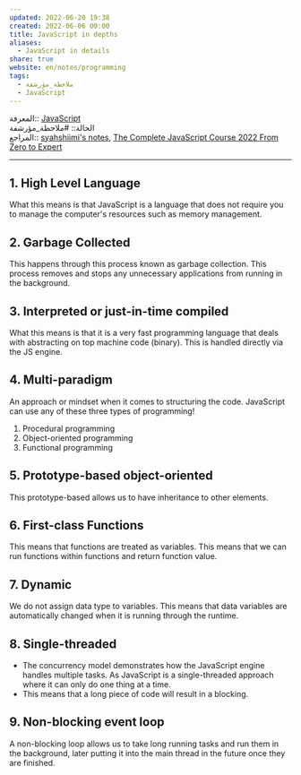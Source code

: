 ```yaml
---  
updated: 2022-06-20 19:38  
created: 2022-06-06 00:00  
title: JavaScript in depths  
aliases:  
  - JavaScript in details  
share: true  
website: en/notes/programming  
tags:  
  - ملاحظة_مؤرشفة  
  - JavaScript  
---  
```

  
  
  
المعرفة:: [JavaScript](JavaScript)  
الحالة:: #ملاحظة_مؤرشفة  
المراجع:: [syahshiimi's notes](<https://github.com/syahshiimi/second-brain/blob/a6bbf926dc6a391717c005c47e7f5b6a5e9327d9/05%20Learning/00%20JavaScript/202106301842%20What%20is%20Javascript%20(detailed).md>), [The Complete JavaScript Course 2022 From Zero to Expert](The%20Complete%20JavaScript%20Course%202022%20From%20Zero%20to%20Expert)  
  
---  
  
## 1. High Level Language  
  
What this means is that JavaScript is a language that does not require you to manage the computer's resources such as memory management.  
  
## 2. Garbage Collected  
  
This happens through this process known as garbage collection. This process removes and stops any unnecessary applications from running in the background.  
  
## 3. Interpreted or just-in-time compiled  
  
What this means is that it is a very fast programming language that deals with abstracting on top machine code (binary). This is handled directly via the JS engine.  
  
## 4. Multi-paradigm  
  
An approach or mindset when it comes to structuring the code. JavaScript can use any of these three types of programming!  
  
1. Procedural programming  
2. Object-oriented programming  
3. Functional programming  
  
## 5. Prototype-based object-oriented  
  
This prototype-based allows us to have inheritance to other elements.  
  
## 6. First-class Functions  
  
This means that functions are treated as variables. This means that we can run functions within functions and return function value.  
  
## 7. Dynamic  
  
We do not assign data type to variables. This means that data variables are automatically changed when it is running through the runtime.  
  
## 8. Single-threaded  
  
- The concurrency model demonstrates how the JavaScript engine handles multiple tasks. As JavaScript is a single-threaded approach where it can only do one thing at a time.  
- This means that a long piece of code will result in a blocking.  
  
## 9. Non-blocking event loop  
  
A non-blocking loop allows us to take long running tasks and run them in the background, later putting it into the main thread in the future once they are finished.  
